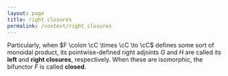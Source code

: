 ```yaml
---
layout: page
title: right closures
permalink: /context/right_closures
---
```

Particularly, when $F \colon \cC \times \cC \to \cC$ defines some sort of monoidal product, its pointwise-defined right adjoints  $G$ and $H$ are called its  **left** and **right closures**, respectively. When these are isomorphic, the bifunctor $F$ is called **closed**.
